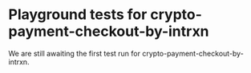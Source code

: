 # Playground tests for crypto-payment-checkout-by-intrxn
We are still awaiting the first test run for crypto-payment-checkout-by-intrxn.
